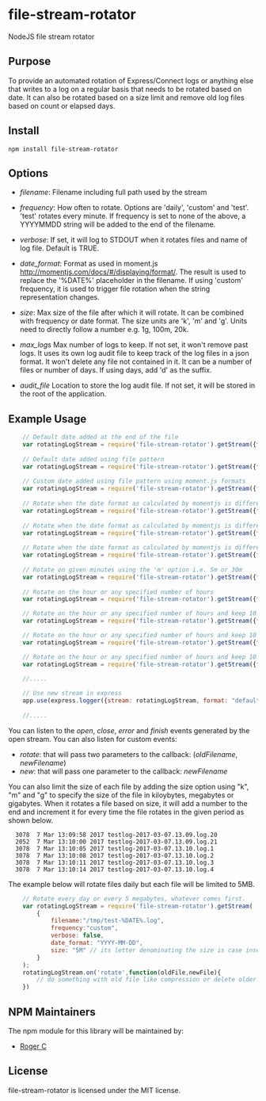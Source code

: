 
file-stream-rotator
===================

NodeJS file stream rotator

## Purpose

To provide an automated rotation of Express/Connect logs or anything else that writes to a log on a regular basis that needs to be rotated based on date. It can also be rotated based on a size limit and remove old log files based on count or elapsed days. 

## Install

```
npm install file-stream-rotator
```

## Options

 - *filename*:       Filename including full path used by the stream
 - *frequency*:      How often to rotate. Options are 'daily', 'custom' and 'test'. 'test' rotates every minute.
                     If frequency is set to none of the above, a YYYYMMDD string will be added to the end of the filename.
 - *verbose*:        If set, it will log to STDOUT when it rotates files and name of log file. Default is TRUE.
 - *date_format*:    Format as used in moment.js http://momentjs.com/docs/#/displaying/format/. The result is used to replace
                     the '%DATE%' placeholder in the filename.
                     If using 'custom' frequency, it is used to trigger file rotation when the string representation changes.
 - *size*:           Max size of the file after which it will rotate. It can be combined with frequency or date format.
                     The size units are 'k', 'm' and 'g'. Units need to directly follow a number e.g. 1g, 100m, 20k.
 - *max_logs*        Max number of logs to keep. If not set, it won't remove past logs. It uses its own log audit file
                     to keep track of the log files in a json format. It won't delete any file not contained in it.
                     It can be a number of files or number of days. If using days, add 'd' as the suffix.

 - *audit_file*      Location to store the log audit file. If not set, it will be stored in the root of the application.

## Example Usage
```javascript
    // Default date added at the end of the file
    var rotatingLogStream = require('file-stream-rotator').getStream({filename:"/tmp/test.log", frequency:"daily", verbose: false});
 
    // Default date added using file pattern
    var rotatingLogStream = require('file-stream-rotator').getStream({filename:"/tmp/test-%DATE%.log", frequency:"daily", verbose: false});
 
    // Custom date added using file pattern using moment.js formats
    var rotatingLogStream = require('file-stream-rotator').getStream({filename:"/tmp/test-%DATE%.log", frequency:"daily", verbose: false, date_format: "YYYY-MM-DD"});
 
    // Rotate when the date format as calculated by momentjs is different (e.g monthly)
    var rotatingLogStream = require('file-stream-rotator').getStream({filename:"/tmp/test-%DATE%.log", frequency:"custom", verbose: false, date_format: "YYYY-MM"});
 
    // Rotate when the date format as calculated by momentjs is different (e.g weekly)
    var rotatingLogStream = require('file-stream-rotator').getStream({filename:"/tmp/test-%DATE%.log", frequency:"custom", verbose: false, date_format: "YYYY-ww"});
 
    // Rotate when the date format as calculated by momentjs is different (e.g AM/PM)
    var rotatingLogStream = require('file-stream-rotator').getStream({filename:"/tmp/test-%DATE%.log", frequency:"custom", verbose: false, date_format: "YYYY-MM-DD-A"});
 
    // Rotate on given minutes using the 'm' option i.e. 5m or 30m
    var rotatingLogStream = require('file-stream-rotator').getStream({filename:"/tmp/test.log", frequency:"5m", verbose: false});
     
    // Rotate on the hour or any specified number of hours
    var rotatingLogStream = require('file-stream-rotator').getStream({filename:"/tmp/test.log", frequency:"1h", verbose: false});

    // Rotate on the hour or any specified number of hours and keep 10 files
    var rotatingLogStream = require('file-stream-rotator').getStream({filename:"/tmp/test.log", frequency:"1h", verbose: false, max_logs: 10});

    // Rotate on the hour or any specified number of hours and keep 10 days
    var rotatingLogStream = require('file-stream-rotator').getStream({filename:"/tmp/test.log", frequency:"1h", verbose: false, max_logs: "10d"});

    // Rotate on the hour or any specified number of hours and keep 10 days and store the audit file in /tmp/log-audit.json
    var rotatingLogStream = require('file-stream-rotator').getStream({filename:"/tmp/test.log", frequency:"1h", verbose: false, max_logs: "10d", audit_file: "/tmp/log-audit.json"});

    //.....    
    
    // Use new stream in express
    app.use(express.logger({stream: rotatingLogStream, format: "default"}));
    
    //.....

```
    
You can listen to the *open*, *close*, *error* and *finish* events generated by the open stream. You can also listen for custom events:

  * *rotate*: that will pass two parameters to the callback: (*oldFilename*, *newFilename*)
  * *new*: that will pass one parameter to the callback: *newFilename*
  
You can also limit the size of each file by adding the size option using "k", "m" and "g" to specify the size of the file in kiloybytes, megabytes or gigabytes. When it rotates a file based on size, it will add a number to the end and increment it for every time the file rotates in the given period as shown below.
  
```
  3078  7 Mar 13:09:58 2017 testlog-2017-03-07.13.09.log.20
  2052  7 Mar 13:10:00 2017 testlog-2017-03-07.13.09.log.21
  3078  7 Mar 13:10:05 2017 testlog-2017-03-07.13.10.log.1
  3078  7 Mar 13:10:08 2017 testlog-2017-03-07.13.10.log.2
  3078  7 Mar 13:10:11 2017 testlog-2017-03-07.13.10.log.3
  3078  7 Mar 13:10:14 2017 testlog-2017-03-07.13.10.log.4
```  

  The example below will rotate files daily but each file will be limited to 5MB.
  
```javascript
    // Rotate every day or every 5 megabytes, whatever comes first.
    var rotatingLogStream = require('file-stream-rotator').getStream(
        {
            filename:"/tmp/test-%DATE%.log", 
            frequency:"custom", 
            verbose: false, 
            date_format: "YYYY-MM-DD",
            size: "5M" // its letter denominating the size is case insensitive
        }
    );
    rotatingLogStream.on('rotate',function(oldFile,newFile){
        // do something with old file like compression or delete older than X days.
    })
```

## NPM Maintainers

The npm module for this library will be maintained by:

* [Roger C](http://github.com/rogerc)

## License

file-stream-rotator is licensed under the MIT license.
